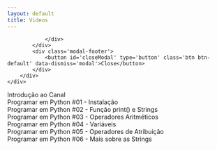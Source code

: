 ```yaml
---
layout: default
title: Videos
---
```


<div class='modal fade' id='youtubeModal' tabindex='-1' role='dialog' aria-labelledby='modalLabel'>
	<div class='modal-dialog' role='document'>
		<div class='modal-content'>
			<div class='modal-body'>
				<div id='videoModal'>
					
				</div>
			</div>
			<div class='modal-footer'>
				<button id='closeModal' type='button' class='btn btn-default' data-dismiss='modal'>Close</button>
			</div>
		</div>
	</div>
</div>
<div class="videoContainer">
	<div class="img">
		<div id='51umZuwk74E' class='video'>
		</div>
		<div class="description">Introdução ao Canal</div>
	</div>
</div>
<div class="videoContainer">
	<div class="img">
		<div id='fkG6Kxh-mWQ' class='video'>
		</div>
		<div class="description">Programar em Python #01 - Instalação</div>
	</div>
</div>
<div class="videoContainer">
	<div class="img">
		<div id='6_nEyXIayA0' class='video'>
		</div>
		<div class="description">Programar em Python #02 - Função print() e Strings</div>
	</div>
</div>
<div class="videoContainer">
	<div class="img">
		<div id='Gj_IiwOOVSs' class='video'>
		</div>
		<div class="description">Programar em Python #03 - Operadores Aritméticos</div>
	</div>
</div>
<div class="videoContainer">
	<div class="img">
		<div id='LIBRw9IO1sk' class='video'>
		</div>
		<div class="description">Programar em Python #04 - Variáveis</div>
	</div>
</div>
<div class="videoContainer">
	<div class="img">
		<div id='ASC94zP4oY4' class='video'>
		</div>
		<div class="description">Programar em Python #05 - Operadores de Atribuição</div>
	</div>
</div>
<div class="videoContainer">
	<div class="img">
		<div id='2a2XVYyRjhY' class='video'>
		</div>
		<div class="description">Programar em Python #06 - Mais sobre as Strings</div>
	</div>
</div>

<script>
	var tag = document.createElement('script');
	var player, firstScriptTag;

	tag.src = 'https://www.youtube.com/iframe_api';
	firstScriptTag = document.getElementsByTagName('script')[0];
	firstScriptTag.parentNode.insertBefore(tag, firstScriptTag);

	function onYouTubeIframeAPIReady() { }

	$('.video').each(function() {
		$(this).css('background-image', 'url(//i.ytimg.com/vi/' + this.id + '/hqdefault.jpg)');
		
		$(document).delegate('#' + this.id, 'click', function() {
			player = new YT.Player('videoModal', {
				videoId: this.id,
				events: {
					'onReady': openModal
				}
			});

			function openModal() {
				$('#youtubeModal').modal({backdrop: 'static'});
				player.setPlaybackQuality('highres');
				player.playVideo();
			};
		});
	});

	$('#closeModal').click(function(){
		player.destroy();
	});
</script>